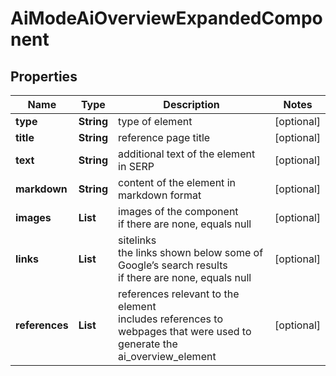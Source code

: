 # AiModeAiOverviewExpandedComponent


## Properties

| Name | Type | Description | Notes |
|------------ | ------------- | ------------- | -------------|
**type** | **String** | type of element |[optional]|
**title** | **String** | reference page title |[optional]|
**text** | **String** | additional text of the element in SERP |[optional]|
**markdown** | **String** | content of the element in markdown format |[optional]|
**images** | **List<AiModeImagesElement>** | images of the component<br>if there are none, equals null |[optional]|
**links** | **List<InformationAndTicketsElement>** | sitelinks<br>the links shown below some of Google’s search results<br>if there are none, equals null |[optional]|
**references** | **List<AiAiOverviewReferenceInfo>** | references relevant to the element<br>includes references to webpages that were used to generate the ai_overview_element |[optional]|